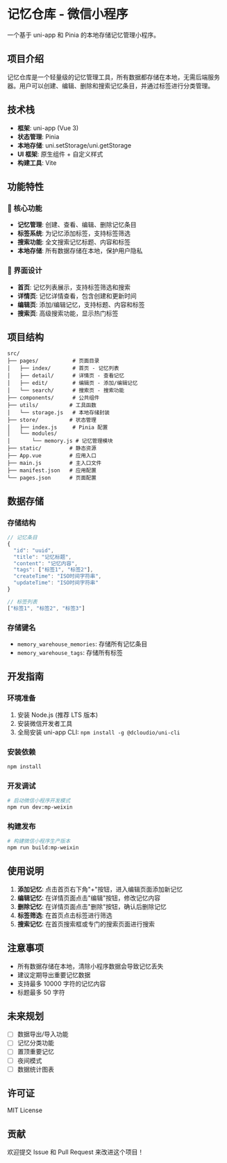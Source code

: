 # 记忆仓库 - 微信小程序

一个基于 uni-app 和 Pinia 的本地存储记忆管理小程序。

## 项目介绍

记忆仓库是一个轻量级的记忆管理工具，所有数据都存储在本地，无需后端服务器。用户可以创建、编辑、删除和搜索记忆条目，并通过标签进行分类管理。

## 技术栈

- **框架**: uni-app (Vue 3)
- **状态管理**: Pinia
- **本地存储**: uni.setStorage/uni.getStorage
- **UI 框架**: 原生组件 + 自定义样式
- **构建工具**: Vite

## 功能特性

### 📝 核心功能

- **记忆管理**: 创建、查看、编辑、删除记忆条目
- **标签系统**: 为记忆添加标签，支持标签筛选
- **搜索功能**: 全文搜索记忆标题、内容和标签
- **本地存储**: 所有数据存储在本地，保护用户隐私

### 🎨 界面设计

- **首页**: 记忆列表展示，支持标签筛选和搜索
- **详情页**: 记忆详情查看，包含创建和更新时间
- **编辑页**: 添加/编辑记忆，支持标题、内容和标签
- **搜索页**: 高级搜索功能，显示热门标签

## 项目结构

```
src/
├── pages/           # 页面目录
│   ├── index/       # 首页 - 记忆列表
│   ├── detail/      # 详情页 - 查看记忆
│   ├── edit/        # 编辑页 - 添加/编辑记忆
│   └── search/      # 搜索页 - 搜索功能
├── components/      # 公共组件
├── utils/          # 工具函数
│   └── storage.js   # 本地存储封装
├── store/          # 状态管理
│   ├── index.js     # Pinia 配置
│   └── modules/
│       └── memory.js # 记忆管理模块
├── static/         # 静态资源
├── App.vue         # 应用入口
├── main.js         # 主入口文件
├── manifest.json   # 应用配置
└── pages.json      # 页面配置
```

## 数据存储

### 存储结构

```javascript
// 记忆条目
{
  "id": "uuid",
  "title": "记忆标题",
  "content": "记忆内容",
  "tags": ["标签1", "标签2"],
  "createTime": "ISO时间字符串",
  "updateTime": "ISO时间字符串"
}

// 标签列表
["标签1", "标签2", "标签3"]
```

### 存储键名

- `memory_warehouse_memories`: 存储所有记忆条目
- `memory_warehouse_tags`: 存储所有标签

## 开发指南

### 环境准备

1. 安装 Node.js (推荐 LTS 版本)
2. 安装微信开发者工具
3. 全局安装 uni-app CLI: `npm install -g @dcloudio/uni-cli`

### 安装依赖

```bash
npm install
```

### 开发调试

```bash
# 启动微信小程序开发模式
npm run dev:mp-weixin
```

### 构建发布

```bash
# 构建微信小程序生产版本
npm run build:mp-weixin
```

## 使用说明

1. **添加记忆**: 点击首页右下角"+"按钮，进入编辑页面添加新记忆
2. **编辑记忆**: 在详情页面点击"编辑"按钮，修改记忆内容
3. **删除记忆**: 在详情页面点击"删除"按钮，确认后删除记忆
4. **标签筛选**: 在首页点击标签进行筛选
5. **搜索记忆**: 在首页搜索框或专门的搜索页面进行搜索

## 注意事项

- 所有数据存储在本地，清除小程序数据会导致记忆丢失
- 建议定期导出重要记忆数据
- 支持最多 10000 字符的记忆内容
- 标题最多 50 字符

## 未来规划

- [ ] 数据导出/导入功能
- [ ] 记忆分类功能
- [ ] 置顶重要记忆
- [ ] 夜间模式
- [ ] 数据统计图表

## 许可证

MIT License

## 贡献

欢迎提交 Issue 和 Pull Request 来改进这个项目！
